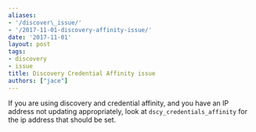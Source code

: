 ```yaml
---
aliases:
- '/discover\_issue/'
- '/2017-11-01-discovery-affinity-issue/'
date: '2017-11-01'
layout: post
tags:
- discovery
- issue
title: Discovery Credential Affinity issue
authors: ["jace"]
---
```


If you are using discovery and credential affinity, and you have an IP
address not updating appropriately, look at `dscy_credentials_affinity`
for the ip address that should be set.
